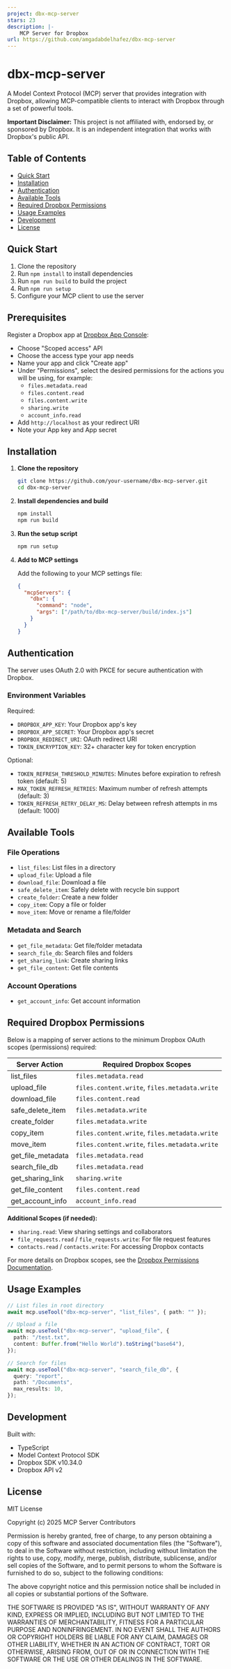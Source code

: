 ```yaml
---
project: dbx-mcp-server
stars: 23
description: |-
    MCP Server for Dropbox
url: https://github.com/amgadabdelhafez/dbx-mcp-server
---
```


# dbx-mcp-server

A Model Context Protocol (MCP) server that provides integration with Dropbox, allowing MCP-compatible clients to interact with Dropbox through a set of powerful tools.

**Important Disclaimer:** This project is not affiliated with, endorsed by, or sponsored by Dropbox. It is an independent integration that works with Dropbox's public API.

## Table of Contents

- [Quick Start](#quick-start)
- [Installation](#installation)
- [Authentication](#authentication)
- [Available Tools](#available-tools)
- [Required Dropbox Permissions](#required-dropbox-permissions)
- [Usage Examples](#usage-examples)
- [Development](#development)
- [License](#license)

## Quick Start

1. Clone the repository
2. Run `npm install` to install dependencies
3. Run `npm run build` to build the project
4. Run `npm run setup`
5. Configure your MCP client to use the server

## Prerequisites

Register a Dropbox app at [Dropbox App Console](https://www.dropbox.com/developers/apps):

- Choose "Scoped access" API
- Choose the access type your app needs
- Name your app and click "Create app"
- Under "Permissions", select the desired permissions for the actions you will be using, for example:
    - `files.metadata.read`
    - `files.content.read`
    - `files.content.write`
    - `sharing.write`
    - `account_info.read`
- Add `http://localhost` as your redirect URI
- Note your App key and App secret

## Installation

1. **Clone the repository**

   ```bash
   git clone https://github.com/your-username/dbx-mcp-server.git
   cd dbx-mcp-server
   ```

2. **Install dependencies and build**

   ```bash
   npm install
   npm run build
   ```

3. **Run the setup script**

   ```bash
   npm run setup
   ```

4. **Add to MCP settings**

   Add the following to your MCP settings file:

   ```json
   {
     "mcpServers": {
       "dbx": {
         "command": "node",
         "args": ["/path/to/dbx-mcp-server/build/index.js"]
       }
     }
   }
   ```

## Authentication

The server uses OAuth 2.0 with PKCE for secure authentication with Dropbox.

### Environment Variables

Required:

- `DROPBOX_APP_KEY`: Your Dropbox app's key
- `DROPBOX_APP_SECRET`: Your Dropbox app's secret
- `DROPBOX_REDIRECT_URI`: OAuth redirect URI
- `TOKEN_ENCRYPTION_KEY`: 32+ character key for token encryption

Optional:

- `TOKEN_REFRESH_THRESHOLD_MINUTES`: Minutes before expiration to refresh token (default: 5)
- `MAX_TOKEN_REFRESH_RETRIES`: Maximum number of refresh attempts (default: 3)
- `TOKEN_REFRESH_RETRY_DELAY_MS`: Delay between refresh attempts in ms (default: 1000)

## Available Tools

### File Operations

- `list_files`: List files in a directory
- `upload_file`: Upload a file
- `download_file`: Download a file
- `safe_delete_item`: Safely delete with recycle bin support
- `create_folder`: Create a new folder
- `copy_item`: Copy a file or folder
- `move_item`: Move or rename a file/folder

### Metadata and Search

- `get_file_metadata`: Get file/folder metadata
- `search_file_db`: Search files and folders
- `get_sharing_link`: Create sharing links
- `get_file_content`: Get file contents

### Account Operations

- `get_account_info`: Get account information

## Required Dropbox Permissions

Below is a mapping of server actions to the minimum Dropbox OAuth scopes (permissions) required:

| Server Action         | Required Dropbox Scopes                        |
|---------------------- |-----------------------------------------------|
| list_files            | `files.metadata.read`                         |
| upload_file           | `files.content.write`, `files.metadata.write` |
| download_file         | `files.content.read`                          |
| safe_delete_item      | `files.metadata.write`                        |
| create_folder         | `files.metadata.write`                        |
| copy_item             | `files.content.write`, `files.metadata.write` |
| move_item             | `files.content.write`, `files.metadata.write` |
| get_file_metadata     | `files.metadata.read`                         |
| search_file_db        | `files.metadata.read`                         |
| get_sharing_link      | `sharing.write`                               |
| get_file_content      | `files.content.read`                          |
| get_account_info      | `account_info.read`                           |

**Additional Scopes (if needed):**

- `sharing.read`: View sharing settings and collaborators
- `file_requests.read` / `file_requests.write`: For file request features
- `contacts.read` / `contacts.write`: For accessing Dropbox contacts

For more details on Dropbox scopes, see the [Dropbox Permissions Documentation](https://www.dropbox.com/developers/reference/oauth-guide#scopes).

## Usage Examples

```typescript
// List files in root directory
await mcp.useTool("dbx-mcp-server", "list_files", { path: "" });

// Upload a file
await mcp.useTool("dbx-mcp-server", "upload_file", {
  path: "/test.txt",
  content: Buffer.from("Hello World").toString("base64"),
});

// Search for files
await mcp.useTool("dbx-mcp-server", "search_file_db", {
  query: "report",
  path: "/Documents",
  max_results: 10,
});
```

## Development

Built with:

- TypeScript
- Model Context Protocol SDK
- Dropbox SDK v10.34.0
- Dropbox API v2

## License

MIT License

Copyright (c) 2025 MCP Server Contributors

Permission is hereby granted, free of charge, to any person obtaining a copy
of this software and associated documentation files (the "Software"), to deal
in the Software without restriction, including without limitation the rights
to use, copy, modify, merge, publish, distribute, sublicense, and/or sell
copies of the Software, and to permit persons to whom the Software is
furnished to do so, subject to the following conditions:

The above copyright notice and this permission notice shall be included in all
copies or substantial portions of the Software.

THE SOFTWARE IS PROVIDED "AS IS", WITHOUT WARRANTY OF ANY KIND, EXPRESS OR
IMPLIED, INCLUDING BUT NOT LIMITED TO THE WARRANTIES OF MERCHANTABILITY,
FITNESS FOR A PARTICULAR PURPOSE AND NONINFRINGEMENT. IN NO EVENT SHALL THE
AUTHORS OR COPYRIGHT HOLDERS BE LIABLE FOR ANY CLAIM, DAMAGES OR OTHER
LIABILITY, WHETHER IN AN ACTION OF CONTRACT, TORT OR OTHERWISE, ARISING FROM,
OUT OF OR IN CONNECTION WITH THE SOFTWARE OR THE USE OR OTHER DEALINGS IN THE
SOFTWARE.

